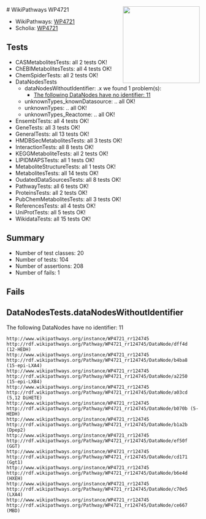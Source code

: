 <img style="float: right; width: 200px" src="https://upload.wikimedia.org/wikipedia/commons/thumb/8/83/Wplogo_with_text_500.png/640px-Wplogo_with_text_500.png" />
# WikiPathways WP4721

* WikiPathways: [WP4721](https://wikipathways.org/pathways/WP4721)
* Scholia: [WP4721](https://scholia.toolforge.org/wikipathways/WP4721)
## Tests
* CASMetabolitesTests: all 2 tests OK!
* ChEBIMetabolitesTests: all 4 tests OK!
* ChemSpiderTests: all 2 tests OK!
* DataNodesTests
    * dataNodesWithoutIdentifier: .x we found 1 problem(s):
        * [The following DataNodes have no identifier: 11](#8792c491)
    * unknownTypes_knownDatasource: .. all OK!
    * unknownTypes: .. all OK!
    * unknownTypes_Reactome: .. all OK!
* EnsemblTests: all 4 tests OK!
* GeneTests: all 3 tests OK!
* GeneralTests: all 13 tests OK!
* HMDBSecMetabolitesTests: all 3 tests OK!
* InteractionTests: all 8 tests OK!
* KEGGMetaboliteTests: all 2 tests OK!
* LIPIDMAPSTests: all 1 tests OK!
* MetaboliteStructureTests: all 1 tests OK!
* MetabolitesTests: all 14 tests OK!
* OudatedDataSourcesTests: all 8 tests OK!
* PathwayTests: all 6 tests OK!
* ProteinsTests: all 2 tests OK!
* PubChemMetabolitesTests: all 3 tests OK!
* ReferencesTests: all 4 tests OK!
* UniProtTests: all 5 tests OK!
* WikidataTests: all 15 tests OK!


## Summary

* Number of test classes: 20
* Number of tests: 104
* Number of assertions: 208
* Number of fails: 1

## Fails

<a name="8792c491" />

## DataNodesTests.dataNodesWithoutIdentifier

The following DataNodes have no identifier: 11
```
http://www.wikipathways.org/instance/WP4721_rr124745 http://rdf.wikipathways.org/Pathway/WP4721_rr124745/DataNode/dff4d (12-HEDH)
http://www.wikipathways.org/instance/WP4721_rr124745 http://rdf.wikipathways.org/Pathway/WP4721_rr124745/DataNode/b4ba8 (15-epi-LXA4)
http://www.wikipathways.org/instance/WP4721_rr124745 http://rdf.wikipathways.org/Pathway/WP4721_rr124745/DataNode/a2250 (15-epi-LXB4)
http://www.wikipathways.org/instance/WP4721_rr124745 http://rdf.wikipathways.org/Pathway/WP4721_rr124745/DataNode/a03cd (5,12 DiHETE)
http://www.wikipathways.org/instance/WP4721_rr124745 http://rdf.wikipathways.org/Pathway/WP4721_rr124745/DataNode/b070b (5-HEDH)
http://www.wikipathways.org/instance/WP4721_rr124745 http://rdf.wikipathways.org/Pathway/WP4721_rr124745/DataNode/b1a2b (Dpep2)
http://www.wikipathways.org/instance/WP4721_rr124745 http://rdf.wikipathways.org/Pathway/WP4721_rr124745/DataNode/ef50f (GGT)
http://www.wikipathways.org/instance/WP4721_rr124745 http://rdf.wikipathways.org/Pathway/WP4721_rr124745/DataNode/cd171 (Ggt1)
http://www.wikipathways.org/instance/WP4721_rr124745 http://rdf.wikipathways.org/Pathway/WP4721_rr124745/DataNode/b6e4d (HXEH)
http://www.wikipathways.org/instance/WP4721_rr124745 http://rdf.wikipathways.org/Pathway/WP4721_rr124745/DataNode/c70e5 (LXA4)
http://www.wikipathways.org/instance/WP4721_rr124745 http://rdf.wikipathways.org/Pathway/WP4721_rr124745/DataNode/ce667 (MBD)
```

